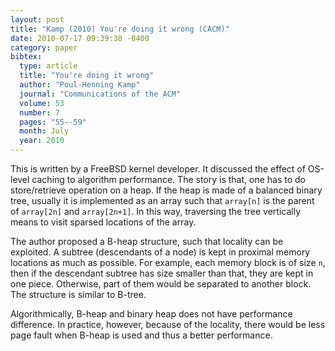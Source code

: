 ```yaml
---
layout: post
title: "Kamp (2010) You're doing it wrong (CACM)"
date: 2010-07-17 09:39:38 -0400
category: paper
bibtex:
  type: article
  title: "You're doing it wrong"
  author: "Poul-Henning Kamp"
  journal: "Communications of the ACM"
  volume: 53
  number: 7
  pages: "55--59"
  month: July
  year: 2010  
---
```


This is written by a FreeBSD kernel developer. It discussed the effect of OS-level caching to algorithm performance. The story is that, one has to do store/retrieve operation on a heap. If the heap is made of a balanced binary tree, usually it is implemented as an array such that `array[n]` is the parent of `array[2n]` and `array[2n+1]`. In this way, traversing the tree vertically means to visit sparsed locations of the array.

The author proposed a B-heap structure, such that locality can be exploited. A subtree (descendants of a node) is kept in proximal memory locations as much as possible. For example, each memory block is of size `n`, then if the descendant subtree has size smaller than that, they are kept in one piece. Otherwise, part of them would be separated to another block. The structure is similar to B-tree.

Algorithmically, B-heap and binary heap does not have performance difference. In practice, however, because of the locality, there would be less page fault when B-heap is used and thus a better performance.
